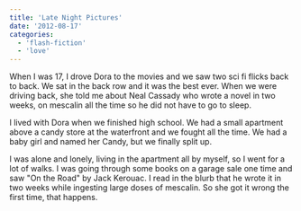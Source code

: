 ```yaml
---
title: 'Late Night Pictures'
date: '2012-08-17'
categories:
  - 'flash-fiction'
  - 'love'
---
```


When I was 17, I drove Dora to the movies and we saw two sci fi flicks back to
back. We sat in the back row and it was the best ever. When we were driving
back, she told me about Neal Cassady who wrote a novel in two weeks, on mescalin
all the time so he did not have to go to sleep.

<!-- truncate -->

I lived with Dora when we finished high school. We had a small apartment above a
candy store at the waterfront and we fought all the time. We had a baby girl and
named her Candy, but we finally split up.

I was alone and lonely, living in the apartment all by myself, so I went for a
lot of walks. I was going through some books on a garage sale one time and saw
"On the Road" by Jack Kerouac. I read in the blurb that he wrote it in two weeks
while ingesting large doses of mescalin. So she got it wrong the first time,
that happens.
